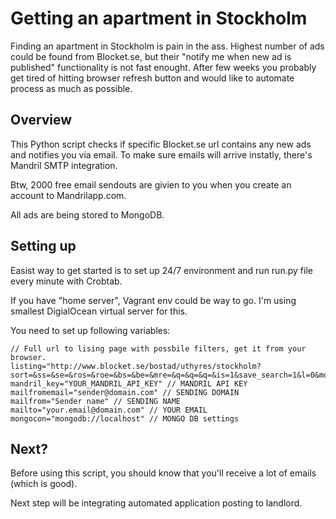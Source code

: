 # Getting an apartment in Stockholm

Finding an apartment in Stockholm is pain in the ass. Highest number of ads could be found from Blocket.se, but their "notify me when new ad is published" functionality is not fast enought. After few weeks you probably get tired of hitting browser refresh button and would like to automate process as much as possible.

## Overview

This Python script checks if specific Blocket.se url contains any new ads and notifies you via email. To make sure emails will arrive instatly, there's Mandril SMTP integration.

Btw, 2000 free email sendouts are givien to you when you create an account to Mandrilapp.com.

All ads are being stored to MongoDB.

## Setting up

Easist way to get started is to set up 24/7 environment and run run.py file every minute with Crobtab.

If you have "home server", Vagrant env could be way to go. I'm using smallest DigialOcean virtual server for this.

You need to set up following variables:

```
// Full url to lising page with possbile filters, get it from your browser.
listing="http://www.blocket.se/bostad/uthyres/stockholm?sort=&ss=&se=&ros=&roe=&bs=&be=&mre=&q=&q=&q=&is=1&save_search=1&l=0&md=th&f=p&f=c&f=b"
mandril_key="YOUR_MANDRIL_API_KEY" // MANDRIL API KEY
mailfromemail="sender@domain.com" // SENDING DOMAIN
mailfrom="Sender name" // SENDING NAME
mailto="your.email@domain.com" // YOUR EMAIL
mongocon="mongodb://localhost" // MONGO DB settings
```

## Next?

Before using this script, you should know that you'll receive a lot of emails (which is good).

Next step will be integrating automated application posting to landlord.